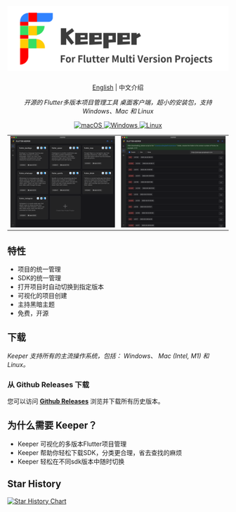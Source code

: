 <h1 align="center">
<img src='./src/assets/logo.svg'>
</h1>
<p align="center">
    <a href="./README.md">English</a> | 中文介绍
</p>
<p align="center">
    <em>开源的 Flutter多版本项目管理工具 桌面客户端，超小的安装包，支持 Windows、Mac 和 Linux</em>
</p>


<p align="center">
<a href="https://github.com/Bin-Huang/chatbox/releases" target="_blank">
<img alt="macOS" src="https://img.shields.io/badge/-macOS-black?style=flat-square&logo=apple&logoColor=white" />
</a>

<a href="https://github.com/Bin-Huang/chatbox/releases" target="_blank">
<img alt="Windows" src="https://img.shields.io/badge/-Windows-blue?style=flat-square&logo=windows&logoColor=white" />
</a>

<a href="https://github.com/Bin-Huang/chatbox/releases" target="_blank">
<img alt="Linux" src="https://img.shields.io/badge/-Linux-yellow?style=flat-square&logo=linux&logoColor=white" />
</a>

</p>

<table>
<tr>
<td>
<img src='./doc/home.png' />
</td>
<td>
<img src='./doc/version.png' />
</td>
</tr>
</table>


## 特性

- 项目的统一管理
- SDK的统一管理
- 打开项目时自动切换到指定版本
- 可视化的项目创建
- 主持黑暗主题
- 免费，开源

## 下载

*Keeper 支持所有的主流操作系统，包括： Windows、 Mac (Intel, M1) 和 Linux。*

### 从 Github Releases 下载

您可以访问 **[Github Releases](https://github.com/WuJiuYou/flutter-keeper/releases)** 浏览并下载所有历史版本。


## 为什么需要 Keeper？

- Keeper 可视化的多版本Flutter项目管理
- Keeper 帮助你轻松下载SDK，分类更合理，省去查找的麻烦
- Keeper 轻松在不同sdk版本中随时切换


## Star History

[![Star History Chart](https://api.star-history.com/svg?repos=WuJiuYou/flutter-keeper&type=Date)](https://star-history.com/#WuJiuYou/flutter-keeper&Date)

